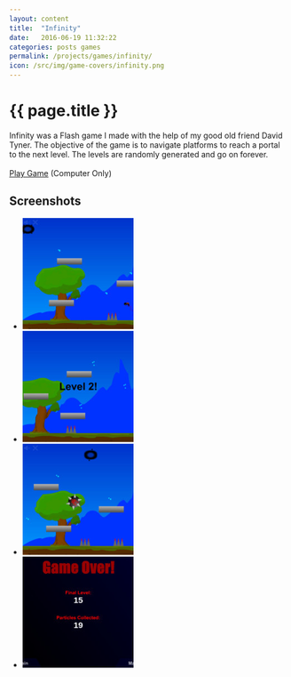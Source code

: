 ```yaml
---
layout: content
title:  "Infinity"
date:   2016-06-19 11:32:22
categories: posts games
permalink: /projects/games/infinity/
icon: /src/img/game-covers/infinity.png
---
```

<h1>{{ page.title }}</h1>
<p>
  Infinity was a Flash game I made with the help of my good old friend David Tyner. The objective of the game is to navigate platforms to reach a portal to the next level. The levels are randomly generated and go on forever.<br>
  <br>
  <a href="play">Play Game</a> (Computer Only)
</p>

<h2>Screenshots</h2>
<ul class="photo-gallery">
  <li>
    <a href="" data-box-img="/src/img/game-screens/infinity.jpg">
      <img src="/src/img/game-screens-square/infinity.jpg">
    </a>
  </li>
  <li>
    <a href="" data-box-img="/src/img/game-screens/infinity-level2.jpg">
      <img src="/src/img/game-screens-square/infinity-level2.jpg">
    </a>
  </li>
  <li>
    <a href="" data-box-img="/src/img/game-screens/infinity-spike.jpg">
      <img src="/src/img/game-screens-square/infinity-spike.jpg">
    </a>
  </li>
  <li>
    <a href="" data-box-img="/src/img/game-screens/infinity-game-over.jpg">
      <img src="/src/img/game-screens-square/infinity-game-over.jpg">
    </a>
  </li>
</ul>